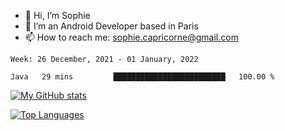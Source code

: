 - 👋 Hi, I’m Sophie
- 👀 I’m an Android Developer based in Paris
- 📫 How to reach me: sophie.capricorne@gmail.com


<!--START_SECTION:waka-->
```text
Week: 26 December, 2021 - 01 January, 2022

Java   29 mins         █████████████████████████   100.00 % 
```
<!--END_SECTION:waka-->

[![My GitHub stats](https://github-readme-stats.vercel.app/api?username=sophicapri&show_icons=true&theme=buefy)](https://github.com/anuraghazra/github-readme-stats)

[![Top Languages](https://github-readme-stats.vercel.app/api/top-langs/?username=sophicapri&langs_count=2&layout=compact)](https://github.com/anuraghazra/github-readme-stats)


